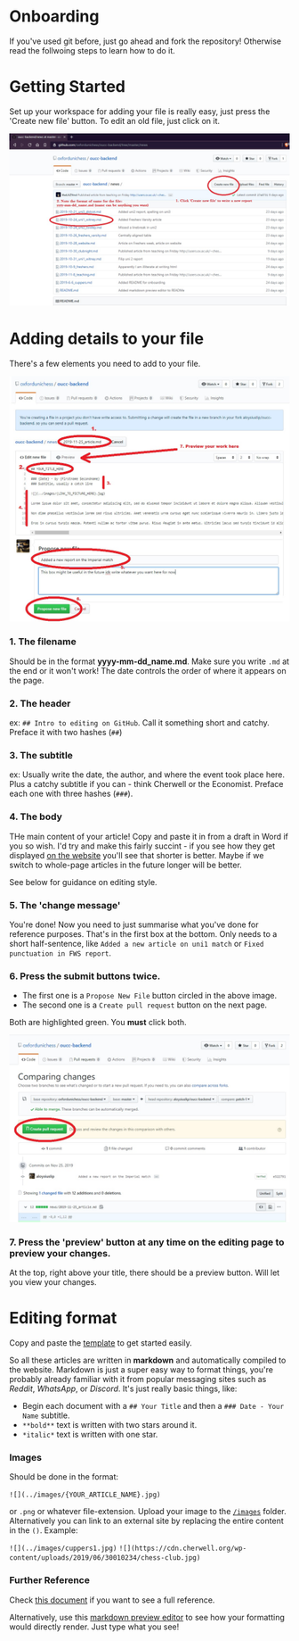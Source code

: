 # Onboarding

If you've used git before, just go ahead and fork the repository! Otherwise read the follwoing steps to learn how to do it.

# Getting Started

Set up your workspace for adding your file is really easy, just press the 'Create new file' button. To edit an old file, just click on it.

![](../onboarding/getting-started.jpg)

# Adding details to your file

There's a few elements you need to add to your file.

![](../onboarding/editing.jpg)

### 1. The filename

Should be in the format **yyyy-mm-dd_name.md**. Make sure you write `.md` at the end or it won't work! The date controls the order of where it appears on the page. 

### 2. The header

ex: `## Intro to editing on GitHub`. Call it something short and catchy. Preface it with two hashes (`##`)

### 3. The subtitle

ex: Usually write the date, the author, and where the event took place here. Plus a catchy subtitle if you can - think Cherwell or the Economist. Preface each one with three hashes (`###`).

### 4. The body

THe main content of your article! Copy and paste it in from a draft in Word if you so wish. I'd try and make this fairly succint - if you see how they get displayed [on the website](http://users.ox.ac.uk/~chess/curr_news) you'll see that shorter is better. Maybe if we switch to whole-page articles in the future longer will be better.

See below for guidance on editing style.

### 5. The 'change message'

You're done! Now you need to just summarise what you've done for reference purposes. That's in the first box at the bottom. Only needs to a short half-sentence, like `Added a new article on uni1 match` or `Fixed punctuation in FWS report`.

### 6. Press the submit buttons twice.

- The first one is a `Propose New File` button circled in the above image.
- The second one is a `Create pull request` button on the next page.

Both are highlighted green. You **must** click both.

![](../onboarding/create-pr.jpg)

### 7. Press the 'preview' button at any time on the editing page to preview your changes.

At the top, right above your title, there should be a preview button. Will let you view your changes.

# Editing format

Copy and paste the [template](https://github.com/oxfordunichess/oucc-backend/blob/master/news/yyyy-mm-dd_TEMPLATE.md) to get started easily.

So all these articles are written in **markdown** and automatically compiled to the website. Markdown is just a super easy way to format things, you're probably already familiar with it from popular messaging sites such as *Reddit*, *WhatsApp*, or *Discord*. It's just really basic things, like:

- Begin each document with a `## Your Title` and then a `### Date - Your Name` subtitle.
- `**bold**` text is written with two stars around it.
- `*italic*` text is written with one star.

### Images

Should be done in the format:

`![](../images/{YOUR_ARTICLE_NAME}.jpg)`

or `.png` or whatever file-extension. Upload your image to the [`/images`](https://github.com/oxfordunichess/oucc-backend/tree/master/images) folder. Alternatively you can link to an external site by replacing the entire content in the `()`. Example:

`![](../images/cuppers1.jpg)`
`![](https://cdn.cherwell.org/wp-content/uploads/2019/06/30010234/chess-club.jpg)`

### Further Reference

Check [this document](https://github.com/adam-p/markdown-here/wiki/Markdown-Cheatsheet) if you want to see a full reference.

Alternatively, use this [markdown preview editor](https://stackedit.io/app) to see how your formatting would directly render. Just type what you see!